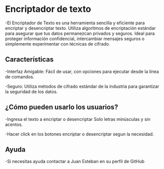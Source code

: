 <h1>Encriptador de texto</h1>

-El Encriptador de Texto es una herramienta sencilla y eficiente para encriptar y desencriptar texto. Utiliza algoritmos de encriptación estándar 
para asegurar que tus datos permanezcan privados y seguros. Ideal para proteger información confidencial, intercambiar mensajes seguros o simplemente 
experimentar con técnicas de cifrado.

<h2>Características</h2>

-Interfaz Amigable: Fácil de usar, con opciones para ejecutar desde la línea de comandos.

-Seguro: Utiliza métodos de cifrado estándar de la industria para garantizar la seguridad de los datos.

<h2>¿Cómo pueden usarlo los usuarios?</h2>

-Ingresa el texto a encriptar o desencriptar Solo letras minúsculas y sin acentos.

-Hacer click en los botones encriptar o desencriptar segun la necesidad.

<h2>Ayuda</h2>

-Si necesitas ayuda contactar a Juan Esteban en su perfil de GitHub
